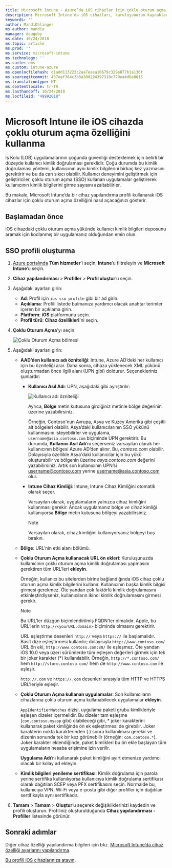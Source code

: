 ```yaml
---
title: Microsoft Intune - Azure’da iOS cihazlar için çoklu oturum açma özelliği ekleme | Microsoft Docs
description: Microsoft Intune’da iOS cihazları, kuruluşunuzun kaynakları ve verileri için kimlik doğrulaması olarak parola yerine çoklu oturum açma (SSO) kullanmak üzere oluşturun, yapılandırın, etkinleştirin veya bunlara izin verin. SSO’yu kullanmak için bir cihaz yapılandırma profili oluşturun ve kullanıcı ile cihazın kimliğini doğrulamak için UPN’i, cihaz kimliğini, uygulamalarınızı ve sertifikayı girin.
keywords: ''
author: MandiOhlinger
ms.author: mandia
manager: dougeby
ms.date: 10/24/2018
ms.topic: article
ms.prod: ''
ms.service: microsoft-intune
ms.technology: ''
ms.suite: ems
ms.custom: intune-azure
ms.openlocfilehash: d1add113222c2aa7eaea10679c329e877b1a136f
ms.sourcegitcommit: 437eaf364c3b8a38d294397310c770ea4d8a8015
ms.translationtype: HT
ms.contentlocale: tr-TR
ms.lasthandoff: 10/24/2018
ms.locfileid: "49992018"
---
```

# <a name="use-single-sign-on-ios-device-in-microsoft-intune"></a>Microsoft Intune ile iOS cihazda çoklu oturum açma özelliğini kullanma

İş Kolu (LOB) uygulamalarının çoğunda güvenliği desteklemek için belirli bir düzeyde kullanıcı kimlik doğrulaması gereklidir. Çoğu durumda bu kimlik doğrulaması yöntemi, kullanıcının aynı kimlik bilgilerini birkaç kez yazmasını gerektirir ve bu da can sıkıcı olabilir. Kullanıcı deneyimini geliştirmek için geliştiriciler, çoklu oturum açma (SSO) kullanan uygulamalar geliştirerek kullanıcının kimlik bilgilerini girme sayısını azaltabilirler.

Bu makale, Microsoft Intune’da bir cihaz yapılandırma profili kullanarak iOS cihazlar için çoklu oturum açma özelliğini nasıl açacağınızı gösterir.

## <a name="before-you-begin"></a>Başlamadan önce

iOS cihazdaki çoklu oturum açma yükünde kullanıcı kimlik bilgileri deposunu aramak için kodlanmış bir uygulamanız olduğundan emin olun.

## <a name="create-the-sso-profile"></a>SSO profili oluşturma

1. [Azure portalında](https://portal.azure.com) **Tüm hizmetler**’i seçin, **Intune**’u filtreleyin ve **Microsoft Intune**’u seçin.
2. **Cihaz yapılandırması** > **Profiller** > **Profil oluştur**’u seçin.
3. Aşağıdaki ayarları girin:

    - **Ad**: Profil için `ios sso profile` gibi bir ad girin.
    - **Açıklama**: Profili listede bulmanıza yardımcı olacak anahtar terimler içeren bir açıklama girin.
    - **Platform**: **iOS** platformunu seçin.
    - **Profil türü**: **Cihaz özellikleri**'ni seçin.

4. **Çoklu Oturum Açma**’yı seçin.

    ![Çoklu Oturum Açma bölmesi](./media/sso-blade.png)

5. Aşağıdaki ayarları girin: 

    - **AAD’den kullanıcı adı özniteliği**: Intune, Azure AD’deki her kullanıcı için bu özniteliği arar. Daha sonra, cihaza yüklenecek XML yükünü oluşturmadan önce ilgili alanı (UPN gibi) doldurur. Seçenekleriniz şunlardır:
    
        - **Kullanıcı Asıl Adı**: UPN, aşağıdaki gibi ayrıştırılır:

            ![Kullanıcı adı özniteliği](media/User-name-attribute.png)

            Ayrıca, **Bölge** metin kutusuna girdiğiniz metinle bölge değerinin üzerine yazabilirsiniz.

            Örneğin, Contoso'nun Avrupa, Asya ve Kuzey Amerika gibi çeşitli alt bölgeleri olabilir. Asya’daki kullanıcılarının SSO yükünü kullanmasını isteyebilirler ve uygulama, `username@asia.contoso.com` biçiminde UPN gerektirir. Bu durumda, **Kullanıcı Asıl Adı**’nı seçerseniz varsayılan olarak her kullanıcının bölgesi Azure AD’den alınır. Bu, *contoso.com* olabilir. Dolayısıyla özellikle Asya'daki kullanıcılar için bu yükü oluşturabilir ve bölgenin üzerine *asya.contoso.com* değerini yazabilirsiniz. Artık son kullanıcının UPN’si username@contoso.com yerine username@asia.contoso.com olur.

        - **Intune Cihaz Kimliği**: Intune, Intune Cihaz Kimliğini otomatik olarak seçer. 

            Varsayılan olarak, uygulamaların yalnızca cihaz kimliğini kullanması gerekir. Ancak uygulamanız bölge *ve* cihaz kimliği kullanıyorsa **Bölge** metin kutusuna bölgeyi yazabilirsiniz.

            > [!NOTE]
            > Varsayılan olarak, cihaz kimliğini kullanıyorsanız bölgeyi boş bırakın.

    - **Bölge**: URL’nin etki alanı bölümü.
    
    - **Çoklu Oturum Açma kullanacak URL ön ekleri**: Kuruluşunuzda kullanıcının çoklu oturum açma kimlik doğrulaması yapmasını gerektiren tüm URL’leri **ekleyin**. 

        Örneğin, kullanıcı bu sitelerden birine bağlandığında iOS cihaz çoklu oturum açma kimlik bilgilerini kullanır. Kullanıcının başka kimlik bilgisi girmesi gerekmez. Öte yandan çok faktörlü kimlik doğrulamasını etkinleştirdiyseniz, kullanıcıların ikinci kimlik doğrulamasını girmesi gerekir.

        > [!NOTE]
        > Bu URL'ler düzgün biçimlendirilmiş FQDN'ler olmalıdır. Apple, bu URL’lerin `http://<yourURL.domain>` biçiminde olmasını gerektirir.

        URL eşleştirme desenleri `http://` veya `https://` ile başlamalıdır. Basit dize eşleştirmesi kullanılır; dolayısıyla `http://www.contoso.com/` URL ön eki, `http://www.contoso.com:80/` ile eşleşmez. Öte yandan iOS 10.0 veya üzeri sürümlerde tüm eşleşen değerleri girmek için tek bir joker karakter (\*) kullanılabilir. Örneğin, `http://*.contoso.com/` hem `http://store.contoso.com/` hem de `http://www.contoso.com` ile eşleşir.

        `http://.com` ve `https://.com` desenleri sırasıyla tüm HTTP ve HTTPS URL'leriyle eşleşir.
    
    - **Çoklu Oturum Açma kullanan uygulamalar**: Son kullanıcıların cihazlarına çoklu oturum açma kullanabilecek uygulamalar **ekleyin**. 

        `AppIdentifierMatches` dizisi, uygulama paketi grubu kimlikleriyle eşleşen dizeler içermelidir. Bu dizeler tam eşleşme (`com.contoso.myapp` gibi) olabileceği gibi, \* joker karakterini kullanarak paket kimliğinde ön ek eşleştirmesi de girebilir. Joker karakterin nokta karakterinden (.) sonra kullanılması gerekir ve dizenin sonunda tek bir kez görünebilir (örneğin: `com.contoso.*`). Joker karakter eklendiğinde, paket kimlikleri bu ön ekle başlayan tüm uygulamaların hesaba erişimine izin verilir.

        **Uygulama Adı**’nı kullanarak paket kimliğini ayırt etmenize yardımcı olacak bir kolay ad ekleyin.
    
    - **Kimlik bilgileri yenileme sertifikası**: Kimlik doğrulama için parola yerine sertifika kullanılıyorsa kullanıcıya kimlik doğrulama sertifikası olarak dağıtılan SCEP veya PFX sertifikasını seçin. Normalde bu, kullanıcıya VPN, Wi-Fi veya e-posta gibi diğer profiller için dağıtılan sertifikayla aynı sertifikadır.

6. **Tamam** > **Tamam** > **Oluştur**’u seçerek değişikliklerinizi kaydedin ve profili oluşturun. Profiliniz oluşturulduğunda **Cihaz yapılandırması - Profiller** listesinde görünür. 

## <a name="next-steps"></a>Sonraki adımlar

Diğer cihaz özelliği yapılandırma bilgileri için bkz. [Microsoft Intune’da cihaz özelliği ayarlarını yapılandırma](device-features-configure.md).

[Bu profili iOS cihazlarınıza atayın](device-profile-assign.md).
